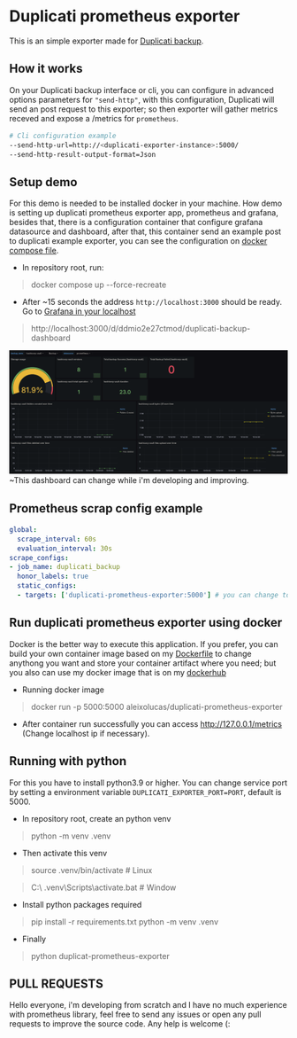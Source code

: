 # Duplicati prometheus exporter
This is an simple exporter made for [Duplicati backup](https://duplicati.com).

## How it works
On your Duplicati backup interface or cli, you can configure in advanced options parameters for `"send-http"`, with this configuration, Duplicati will send an post request to this exporter; so then exporter will gather metrics receved and expose a /metrics for `prometheus`.

```bash
# Cli configuration example
--send-http-url=http://<duplicati-exporter-instance>:5000/
--send-http-result-output-format=Json
```

## Setup demo
For this demo is needed to be installed docker in your machine. How demo is setting up duplicati prometheus exporter app, prometheus and grafana, besides that, there is a configuration container that configure grafana datasource and dashboard, after that, this container send an example post to duplicati example exporter, you can see the configuration on [docker compose file](docker-compose.yml).
- In repository root, run:
> docker compose up --force-recreate
- After ~15 seconds the address `http://localhost:3000` should be ready. Go to [Grafana in your localhost](http://localhost:3000/d/ddmio2e27ctmod/duplicati-backup-dashboard)
> http://localhost:3000/d/ddmio2e27ctmod/duplicati-backup-dashboard

![Grafana dashboard example](docs/static/grafan-dash.png)
~This dashboard can change while i'm developing and improving.

## Prometheus scrap config example
```yaml
global:
  scrape_interval: 60s
  evaluation_interval: 30s
scrape_configs:
- job_name: duplicati_backup
  honor_labels: true
  static_configs:
  - targets: ['duplicati-prometheus-exporter:5000'] # you can change to set your exporter instance
```

## Run duplicati prometheus exporter using docker
Docker is the better way to execute this application. If you prefer, you can build your own
container image based on my [Dockerfile](Dockerfile) to change anythong you want and store your
container artifact where you need; but you also can use my docker image that is on my [dockerhub](https://hub.docker.com/repository/docker/aleixolucas/duplicati-prometheus-exporter/general)

- Running docker image
> docker run -p 5000:5000 aleixolucas/duplicati-prometheus-exporter

- After container run successfully you can access http://127.0.0.1/metrics (Change localhost ip if necessary).

## Running with python 
For this you have to install python3.9 or higher. You can change service port by setting a environment variable `DUPLICATI_EXPORTER_PORT=PORT`, default is 5000.

- In repository root, create an python venv
> python -m venv .venv
- Then activate this venv

> source .venv/bin/activate # Linux

> C:\ .venv\Scripts\activate.bat # Window
- Install python packages required
> pip install -r requirements.txt
> python -m venv .venv
- Finally
> python duplicat-prometheus-exporter

## PULL REQUESTS
Hello everyone, i'm developing from scratch and I have no much experience with prometheus library, feel free to send any issues or open any pull requests to improve the source code. Any help is welcome (:

